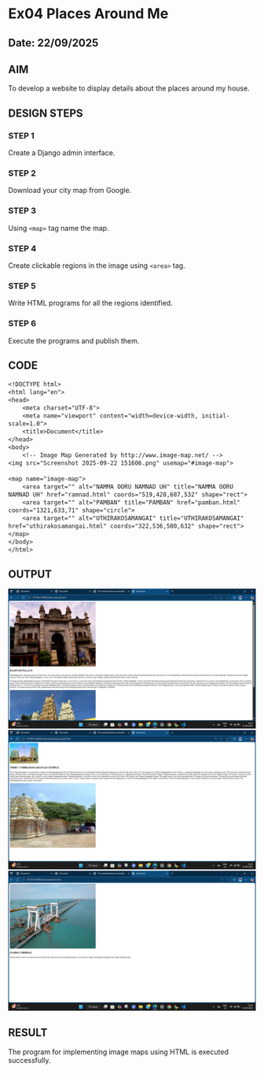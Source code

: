 # Ex04 Places Around Me
## Date: 22/09/2025

## AIM
To develop a website to display details about the places around my house.

## DESIGN STEPS

### STEP 1
Create a Django admin interface.

### STEP 2
Download your city map from Google.

### STEP 3
Using ```<map>``` tag name the map.

### STEP 4
Create clickable regions in the image using ```<area>``` tag.

### STEP 5
Write HTML programs for all the regions identified.

### STEP 6
Execute the programs and publish them.

## CODE
```
<!DOCTYPE html>
<html lang="en">
<head>
    <meta charset="UTF-8">
    <meta name="viewport" content="width=device-width, initial-scale=1.0">
    <title>Document</title>
</head>
<body>
    <!-- Image Map Generated by http://www.image-map.net/ -->
<img src="Screenshot 2025-09-22 151606.png" usemap="#image-map">

<map name="image-map">
    <area target="" alt="NAMMA OORU NAMNAD UH" title="NAMMA OORU NAMNAD UH" href="ramnad.html" coords="519,428,687,532" shape="rect">
    <area target="" alt="PAMBAN" title="PAMBAN" href="pamban.html" coords="1321,633,71" shape="circle">
    <area target="" alt="UTHIRAKOSAMANGAI" title="UTHIRAKOSAMANGAI" href="uthirakosamangai.html" coords="322,536,500,632" shape="rect">
</map>
</body>
</html>
```

## OUTPUT
![alt text](<Screenshot 2025-09-22 152403.png>)
![alt text](<Screenshot 2025-09-22 152418.png>)
![alt text](<Screenshot 2025-09-22 152432.png>)
## RESULT
The program for implementing image maps using HTML is executed successfully.
